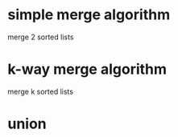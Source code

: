 # simple merge algorithm
merge 2 sorted lists

# k-way merge algorithm
merge k sorted lists

# union